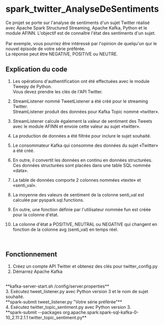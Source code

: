 # spark_twitter_AnalyseDeSentiments

Ce projet se porte sur l'analyse de sentiments d'un sujet Twitter réalisé avec Apache Spark Structured Streaming, Apache Kafka, Python et le module AFINN. L'objectif est de connaître l'état des sentiments d'un sujet.<br/> 
<br/>
Par exemple, vous pourriez être intéressé par l'opinion de quelqu'un qur le nouvel épisode de votre série préférée. <br/>
La réponse peut être NEGATIVE, POSITIVE ou NEUTRE. <br/>

## Explication du code

1. Les opérations d'authentification ont été effectuées avec le module Tweepy de Python.<br/>
Vous devez prendre les clés de l'API Twitter.<br/>

3. StreamListener nommé TweetListener a été créé pour le streaming Twitter. <br/>
StreamListener produit des données pour Kafka Topic nommé «twitter». <br/>

5. StreamListener calcule également la valeur de sentiment des Tweets avec le module AFINN et envoie cette valeur au sujet «twitter». <br/>

7. La production de données a été filtrée pour inclure le sujet souhaité.<br/>

9. Le consommateur Kafka qui consomme des données du sujet «Twitter» a été créé. <br/>

11. En outre, il convertit les données en continu en données structurées. Ces données structurées sont placées dans une table SQL nommée «data».<br/>

13. La table de données comporte 2 colonnes nommées «texte» et «senti_val». <br/>

15. La moyenne des valeurs de sentiment de la colonne senti_val est calculée par pyspark.sql.functions. <br/>

17. En outre, une fonction définie par l'utilisateur nommée fun est créée pour la colonne d'état. <br/>

19. La colonne d'état a POSITIVE, NEUTRAL ou NEGATIVE qui changent en fonction de la colonne avg (senti_val) en temps réel. <br/>
<br/>

## Fonctionnement

1. Créez un compte API Twitter et obtenez des clés pour twitter_config.py <br/>
2. Démarrez Apache Kafka <br/>
<br/>
**kafka-server-start.sh /config/server.properties**
<br/>
3. Exécutez tweet_listener.py avec Python version 3 et le nom de sujet souhaité.
<br/>
**spark-submit tweet_listener.py "Votre série préférée"**
<br/>
4. Exécutez twitter_topic_sentiment.py avec Python version 3.
<br/>
**spark-submit --packages org.apache.spark:spark-sql-kafka-0-10_2.11:2.1.1 twitter_topic_sentiment.py**
